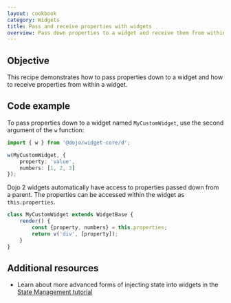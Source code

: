 ```yaml
---
layout: cookbook
category: Widgets
title: Pass and receive properties with widgets
overview: Pass down properties to a widget and receive them from within a widget
---
```


## Objective

This recipe demonstrates how to pass properties down to a widget and how to receive properties from within a widget.

## Code example

To pass properties down to a widget named `MyCustomWidget`, use the second argument of the `w` function:

```ts
import { w } from '@dojo/widget-core/d';

w(MyCustomWidget, {
    property: 'value',
    numbers: [1, 2, 3]
});
```

Dojo 2 widgets automatically have access to properties passed down from a parent. The properties can be accessed within the widget as `this.properties`.

```ts
class MyCustomWidget extends WidgetBase {
    render() {
        const {property, numbers} = this.properties;
        return v('div', [property]);
    }
}
```

## Additional resources

* Learn about more advanced forms of injecting state into widgets in the [State Management tutorial](https://dojo.io/tutorials/1010_containers_and_injecting_state/)
